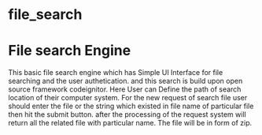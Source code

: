 # file_search
File search Engine
==================
This basic file search engine which has Simple UI Interface for file searching and the user authetication.
and this search is build upon open source framework codeignitor. Here User can Define the path of search location of their 
computer system.
For the new request of search file user should enter the file or the string which existed in file name of particular file then hit the submit 
button. after the processing of the request system will return all the related file with particular name.
The file will be in form of zip.

